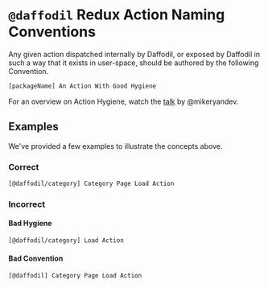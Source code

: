 # `@daffodil` Redux Action Naming Conventions

Any given action dispatched internally by Daffodil, or exposed by Daffodil in such a way that it exists in user-space, should be authored by the following Convention.

```txt
[packageName] An Action With Good Hygiene
```

For an overview on Action Hygiene, watch the [talk](https://www.youtube.com/watch?v=JmnsEvoy-gY&ab_channel=ng-conf) by @mikeryandev.


## Examples 
We've provided a few examples to illustrate the concepts above.

### Correct

```txt
[@daffodil/category] Category Page Load Action
```

### Incorrect

#### Bad Hygiene
```txt
[@daffodil/category] Load Action
```

#### Bad Convention
```
[@daffodil] Category Page Load Action
```

